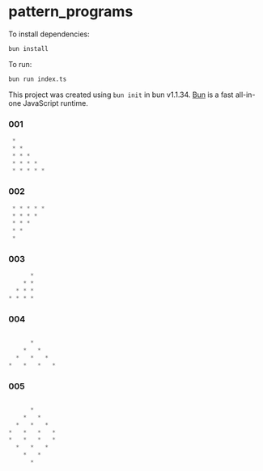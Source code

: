 # pattern_programs

To install dependencies:

```bash
bun install
```

To run:

```bash
bun run index.ts
```

This project was created using `bun init` in bun v1.1.34. [Bun](https://bun.sh) is a fast all-in-one JavaScript runtime.

### 001
```javascript
 *
 * *
 * * *
 * * * *
 * * * * * 
```

### 002
```javascript
 * * * * * 
 * * * *
 * * *
 * *
 *  
```

### 003
```javascript
      *
    * *
  * * *
* * * *
```

### 004
```javascript

      *
    *   *
  *   *   *
*   *   *   *

```

### 005
```javascript

      *
    *   *
  *   *   *
*   *   *   *
*   *   *   *
  *   *   *
    *   *
      *
```